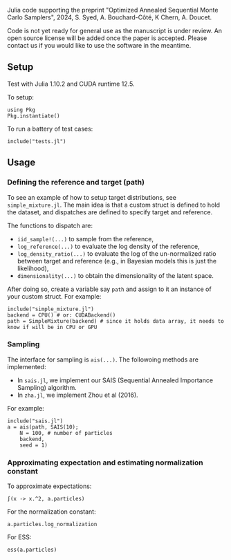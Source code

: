 Julia code supporting the preprint 
"Optimized Annealed Sequential Monte Carlo Samplers", 2024, 
S. Syed, A. Bouchard-Côté, K Chern, A. Doucet. 

Code is not yet ready for general use as the manuscript is under review. 
An open source license will be added once the paper is accepted. 
Please contact us if you would like to use the software in the meantime. 


## Setup

Test with Julia 1.10.2 and CUDA runtime 12.5. 

To setup:

```
using Pkg
Pkg.instantiate() 
``` 

To run a battery of test cases:

```
include("tests.jl")
```

## Usage

### Defining the reference and target (path)

To see an example of how to setup target distributions, see 
`simple_mixture.jl`. The main idea is that a custom struct is 
defined to hold the dataset, and dispatches are defined to 
specify target and reference.

The functions to dispatch are:

- `iid_sample!(...)` to sample from the reference, 
- `log_reference(...)` to evaluate the log density of the reference, 
- `log_density_ratio(...)` to evaluate the log of the un-normalized 
    ratio between target and reference (e.g., in Bayesian models this 
    is just the likelihood), 
- `dimensionality(...)` to obtain the dimensionality of the latent space. 

After doing so, create a variable say `path` and assign to it 
an instance of your custom struct. For example:

```
include("simple_mixture.jl")
backend = CPU() # or: CUDABackend()
path = SimpleMixture(backend) # since it holds data array, it needs to know if will be in CPU or GPU
```

### Sampling 

The interface for sampling is `ais(...)`. The followoing methods are implemented:

- In `sais.jl`, we implement our SAIS (Sequential Annealed Importance Sampling) algorithm. 
- In `zha.jl`, we implement Zhou et al (2016).

For example:

```
include("sais.jl")
a = ais(path, SAIS(10);
    N = 100, # number of particles
    backend,
    seed = 1)
```

### Approximating expectation and estimating normalization constant

To approximate expectations:

```
∫(x -> x.^2, a.particles)
```

For the normalization constant:

```
a.particles.log_normalization
```

For ESS:

```
ess(a.particles)
```